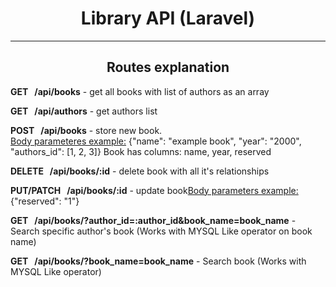 <h1 style='text-align:center'>Library API (Laravel)</h1>
<hr>
<h2 style='text-align:center'>Routes explanation</h2>
<p><b>GET&nbsp;&nbsp;&nbsp;/api/books</b> - get all books with list of authors as an array</p>
<p><b>GET&nbsp;&nbsp;&nbsp;/api/authors</b> - get authors list</p>
<p>
    <b>POST&nbsp;&nbsp;&nbsp;/api/books</b> - store new book. 
    <br><u>Body parameteres example:</u>
    <span>{"name": "example book", "year": "2000", "authors_id": [1, 2, 3]}</span>
    <span>Book has columns: name, year, reserved</span>
</p>
<p><b>DELETE&nbsp;&nbsp;&nbsp;/api/books/:id</b> - delete book with all it's relationships</p>
<p><b>PUT/PATCH&nbsp;&nbsp;&nbsp;/api/books/:id</b> - update book<u>Body parameters example:</u> <span>{"reserved": "1"}</span></p>
<p><b>GET&nbsp;&nbsp;&nbsp;/api/books/?author_id=:author_id&book_name=book_name</b> - Search specific author's book (Works with MYSQL Like operator on book name)</p>
<p><b>GET&nbsp;&nbsp;&nbsp;/api/books/?book_name=book_name</b> - Search book (Works with MYSQL Like operator)</p>
